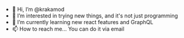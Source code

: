 - 👋 Hi, I’m @krakamod
- 👀 I’m interested in trying new things, and it's not just programming
- 🌱 I’m currently learning new react features and GraphQL
- 📫 How to reach me... You can do it via email

<!---
krakamod/krakamod is a ✨ special ✨ repository because its `README.md` (this file) appears on your GitHub profile.
You can click the Preview link to take a look at your changes.
--->
